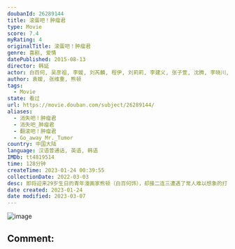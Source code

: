 ```yaml
---
doubanId: 26289144
title: 滚蛋吧！肿瘤君
type: Movie
score: 7.4
myRating: 4
originalTitle: 滚蛋吧！肿瘤君
genre: 喜剧, 爱情
datePublished: 2015-08-13
director: 韩延
actor: 白百何, 吴彦祖, 李媛, 刘芮麟, 程伊, 刘莉莉, 李建义, 张子萱, 沈腾, 李晓川, 秦丽, 魏潇霞, 李哲, 萧守常
author: 袁媛, 张维重, 熊顿
tags:
  - Movie
state: 看过
url: https://movie.douban.com/subject/26289144/
aliases:
  - 消失吧！肿瘤君
  - 消失吧_肿瘤君
  - 翻滚吧！肿瘤君
  - Go_away_Mr._Tumor
country: 中国大陆
language: 汉语普通话, 英语, 韩语
IMDb: tt4819514
time: 128分钟
createTime: 2023-01-24 00:39:55
collectionDate: 2022-03-03
desc: 即将迎来29岁生日的青年漫画家熊顿（白百何饰），却接二连三遭遇了常人难以想象的打击。工作被炒，男友跳票，还莫名其妙到警察局走了一遭。更糟糕的是，她在聚会上突然晕倒，经检查后才发现自己的身体出了问题。...
date created: 2023-01-24
date modified: 2023-03-07
---
```


![image](p2259298553.jpg)

Comment:
---
